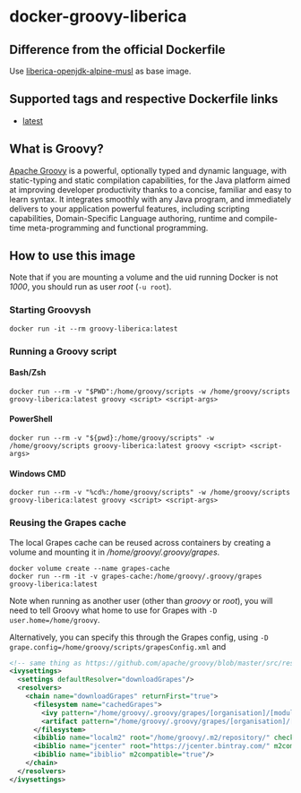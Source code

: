 # docker-groovy-liberica
## Difference from the official Dockerfile

Use [liberica-openjdk-alpine-musl](https://hub.docker.com/r/bellsoft/liberica-openjdk-alpine-musl) as base image.

## Supported tags and respective Dockerfile links

* [latest](https://github.com/kingwaygroup/docker-groovy-liberica/blob/master/latest/Dockerfile)

## What is Groovy?

[Apache Groovy](http://groovy-lang.org/) is a powerful, optionally typed and dynamic language, with static-typing and static compilation capabilities, for the Java platform aimed at improving developer productivity thanks to a concise, familiar and easy to learn syntax. It integrates smoothly with any Java program, and immediately delivers to your application powerful features, including scripting capabilities, Domain-Specific Language authoring, runtime and compile-time meta-programming and functional programming.

## How to use this image

Note that if you are mounting a volume and the uid running Docker is not _1000_, you should run as user _root_ (`-u root`).

### Starting Groovysh

`docker run -it --rm groovy-liberica:latest`

### Running a Groovy script

#### Bash/Zsh

`docker run --rm -v "$PWD":/home/groovy/scripts -w /home/groovy/scripts groovy-liberica:latest groovy <script> <script-args>`

#### PowerShell

`docker run --rm -v "${pwd}:/home/groovy/scripts" -w /home/groovy/scripts groovy-liberica:latest groovy <script> <script-args>`

#### Windows CMD

`docker run --rm -v "%cd%:/home/groovy/scripts" -w /home/groovy/scripts groovy-liberica:latest groovy <script> <script-args>`

### Reusing the Grapes cache

The local Grapes cache can be reused across containers by creating a volume and mounting it in */home/groovy/.groovy/grapes*.

```
docker volume create --name grapes-cache
docker run --rm -it -v grapes-cache:/home/groovy/.groovy/grapes groovy-liberica:latest
```

Note when running as another user (other than _groovy_ or _root_), you will need to tell Groovy what home to use for Grapes with `-D user.home=/home/groovy`.

Alternatively, you can specify this through the Grapes config, using `-D grape.config=/home/groovy/scripts/grapesConfig.xml` and

```xml
<!-- same thing as https://github.com/apache/groovy/blob/master/src/resources/groovy/grape/defaultGrapeConfig.xml, but with ${user.home} replaced with /home/groovy -->
<ivysettings>
  <settings defaultResolver="downloadGrapes"/>
  <resolvers>
    <chain name="downloadGrapes" returnFirst="true">
      <filesystem name="cachedGrapes">
        <ivy pattern="/home/groovy/.groovy/grapes/[organisation]/[module]/ivy-[revision].xml"/>
        <artifact pattern="/home/groovy/.groovy/grapes/[organisation]/[module]/[type]s/[artifact]-[revision].[ext]"/>
      </filesystem>
      <ibiblio name="localm2" root="/home/groovy/.m2/repository/" checkmodified="true" changingPattern=".*" changingMatcher="regexp" m2compatible="true"/>
      <ibiblio name="jcenter" root="https://jcenter.bintray.com/" m2compatible="true"/>
      <ibiblio name="ibiblio" m2compatible="true"/>
    </chain>
  </resolvers>
</ivysettings>
```
